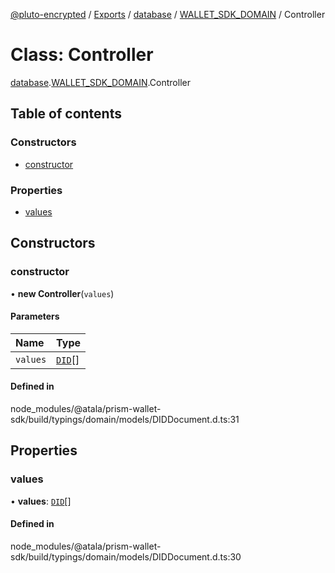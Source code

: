 [@pluto-encrypted](../README.md) / [Exports](../modules.md) / [database](../modules/database.md) / [WALLET\_SDK\_DOMAIN](../modules/database.WALLET_SDK_DOMAIN.md) / Controller

# Class: Controller

[database](../modules/database.md).[WALLET\_SDK\_DOMAIN](../modules/database.WALLET_SDK_DOMAIN.md).Controller

## Table of contents

### Constructors

- [constructor](database.WALLET_SDK_DOMAIN.Controller.md#constructor)

### Properties

- [values](database.WALLET_SDK_DOMAIN.Controller.md#values)

## Constructors

### constructor

• **new Controller**(`values`)

#### Parameters

| Name | Type |
| :------ | :------ |
| `values` | [`DID`](database.WALLET_SDK_DOMAIN.DID.md)[] |

#### Defined in

node_modules/@atala/prism-wallet-sdk/build/typings/domain/models/DIDDocument.d.ts:31

## Properties

### values

• **values**: [`DID`](database.WALLET_SDK_DOMAIN.DID.md)[]

#### Defined in

node_modules/@atala/prism-wallet-sdk/build/typings/domain/models/DIDDocument.d.ts:30

